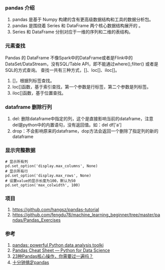 ### pandas 介绍
1. pandas 是基于 Numpy 构建的含有更高级数据结构和工具的数据分析包。
2. pandas 是围绕着 Series 和 DataFrame 两个核心数据结构展开的 。
3. Series 和 DataFrame 分别对应于一维的序列和二维的表结构。

### 元素查找
Pandas 的 DataFrame 不像Spark中的DataFrame或者是Flink中的DataSet/DataStream，没有SQL/Table API，即不能通过where(),filter() 或者是SQL的方式查询。
查找一共有三种方式，[]、loc[]、iloc[]。

1. []，根据列标签查找。
2. loc[]函数，基于索引查找，第一个参数是行标签，第二个参数是列标签。
3. iloc[]函数，基于位置查找。

### dataframe 删除行列
1. del: 删除dataframe中指定的列，这个是直接影响当前的dataframe，注意 del是python中的内置语句，没有返回值。如：del df['a']
2. drop：不会影响原来的dataframe，dop方法会返回一个删除了指定列的新的dataframe

### 显示完整数据
```
# 显示所有列
pd.set_option('display.max_columns', None)
# 显示所有行
pd.set_option('display.max_rows', None)
# 设置value的显示长度为100，默认为50
pd.set_option('max_colwidth', 100)

```

### 项目
1. https://github.com/hangsz/pandas-tutorial
2. https://github.com/fengdu78/machine_learning_beginner/tree/master/pandas/Pandas_Exercises

### 参考
1. [pandas: powerful Python data analysis toolki](http://pandas.pydata.org/pandas-docs/stable/index.html)
2. [Pandas Cheat Sheet — Python for Data Science](https://www.dataquest.io/blog/pandas-cheat-sheet/)
3. [23种Pandas核心操作，你需要过一遍吗？](https://zhuanlan.zhihu.com/p/43018099)
4. [十分钟搞定pandas](http://www.shizhuolin.com/2015/04/19/978.html?from=timeline&isappinstalled=0)
